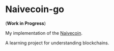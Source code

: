 # Naivecoin-go

(**Work in Progress**)

My implementation of the [Naivecoin](https://github.com/lhartikk/naivecoin).

A learning project for understanding blockchains.
